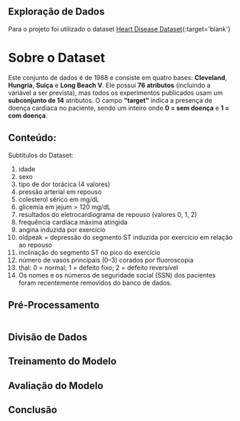 ## Exploração de Dados

Para o projeto foi utilizado o dataset [Heart Disease Dataset](https://www.kaggle.com/datasets/johnsmith88/heart-disease-dataset){:target='blank'}

# Sobre o Dataset

Este conjunto de dados é de 1988 e consiste em quatro bases: **Cleveland**, **Hungria**, **Suíça** e **Long Beach V**. Ele possui **76 atributos** (incluindo a variável a ser prevista), mas todos os experimentos publicados usam um **subconjunto de 14** atributos. O campo **“target”** indica a presença de doença cardíaca no paciente, sendo um inteiro onde **0 = sem doença** e **1 = com doença**.

## **Conteúdo:**

Subtitulos do Dataset:
1. idade
2. sexo
3. tipo de dor torácica (4 valores)
4. pressão arterial em repouso
5. colesterol sérico em mg/dL
6. glicemia em jejum > 120 mg/dL
7. resultados do eletrocardiograma de repouso (valores 0, 1, 2)
8. frequência cardíaca máxima atingida
9. angina induzida por exercício
10. oldpeak = depressão do segmento ST induzida por exercício em relação ao repouso
11. inclinação do segmento ST no pico do exercício
12. número de vasos principais (0–3) corados por fluoroscopia
13. thal: 0 = normal; 1 = defeito fixo; 2 = defeito reversível
14. Os nomes e os números de seguridade social (SSN) dos pacientes foram recentemente removidos do banco de dados.




## Pré-Processamento

```

```

## Divisão de Dados

## Treinamento do Modelo

## Avaliação do Modelo

## Conclusão